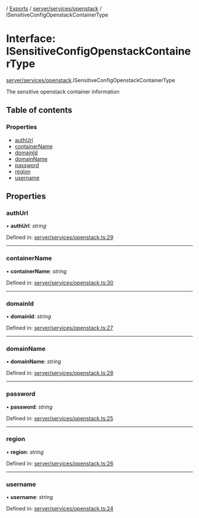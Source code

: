 [](../README.md) / [Exports](../modules.md) / [server/services/openstack](../modules/server_services_openstack.md) / ISensitiveConfigOpenstackContainerType

# Interface: ISensitiveConfigOpenstackContainerType

[server/services/openstack](../modules/server_services_openstack.md).ISensitiveConfigOpenstackContainerType

The sensitive openstack container information

## Table of contents

### Properties

- [authUrl](server_services_openstack.isensitiveconfigopenstackcontainertype.md#authurl)
- [containerName](server_services_openstack.isensitiveconfigopenstackcontainertype.md#containername)
- [domainId](server_services_openstack.isensitiveconfigopenstackcontainertype.md#domainid)
- [domainName](server_services_openstack.isensitiveconfigopenstackcontainertype.md#domainname)
- [password](server_services_openstack.isensitiveconfigopenstackcontainertype.md#password)
- [region](server_services_openstack.isensitiveconfigopenstackcontainertype.md#region)
- [username](server_services_openstack.isensitiveconfigopenstackcontainertype.md#username)

## Properties

### authUrl

• **authUrl**: *string*

Defined in: [server/services/openstack.ts:29](https://github.com/onzag/itemize/blob/3efa2a4a/server/services/openstack.ts#L29)

___

### containerName

• **containerName**: *string*

Defined in: [server/services/openstack.ts:30](https://github.com/onzag/itemize/blob/3efa2a4a/server/services/openstack.ts#L30)

___

### domainId

• **domainId**: *string*

Defined in: [server/services/openstack.ts:27](https://github.com/onzag/itemize/blob/3efa2a4a/server/services/openstack.ts#L27)

___

### domainName

• **domainName**: *string*

Defined in: [server/services/openstack.ts:28](https://github.com/onzag/itemize/blob/3efa2a4a/server/services/openstack.ts#L28)

___

### password

• **password**: *string*

Defined in: [server/services/openstack.ts:25](https://github.com/onzag/itemize/blob/3efa2a4a/server/services/openstack.ts#L25)

___

### region

• **region**: *string*

Defined in: [server/services/openstack.ts:26](https://github.com/onzag/itemize/blob/3efa2a4a/server/services/openstack.ts#L26)

___

### username

• **username**: *string*

Defined in: [server/services/openstack.ts:24](https://github.com/onzag/itemize/blob/3efa2a4a/server/services/openstack.ts#L24)
